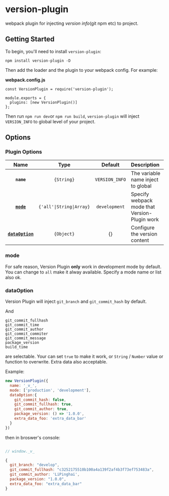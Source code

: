 # version-plugin

webpack plugin for injecting *version info*(git npm etc) to project.

## Getting Started

To begin, you'll need to install `version-plugin`:

```
npm install version-plugin -D
```

Then add the loader and the plugin to your webpack config. For example:

**webpack.config.js**
```
const VersionPlugin = require('version-plugin');

module.exports = {
  plugins: [new VersionPlugin()]
};
```

Then run `npm run dev`or `npm run build`, `version-plugin` will inject `VERSION_INFO` to global level of your project.

## Options

### Plugin Options

|              Name             |       Type      |                Default                |                       Description               |
| :---------------------------: | :-------------: | :-----------------------------------: | :---------------------------------------------- |
|        **`name`**             |    `{String}`   |             `VERSION_INFO`            | The variable name inject to global              |
|      **[`mode`](#mode)**      |`{'all'\|String\|Array}`|             `development`            | Specify webpack mode that Version-Plugin work  |
|**[`dataOption`](#dataOption)**|    `{Object}`   |                  {}                   | Configure the version content                   |


### mode

For safe reason, Version Plugin **only** work in development mode by default. You can change to `all` make it alway available. Specify a mode name or list also ok.

### dataOption

Version Plugin will inject `git_branch` and `git_commit_hash` by default. 

And 
```
git_commit_fullhash
git_commit_time
git_commit_author
git_commit_commiter
git_commit_message
package_version
build_time
```
are selectable. Your can set `true` to make it work, or `String` / `Number` value or function to overwrite. Extra data also acceptable. 

Example:

```js
new VersionPlugin({
  name: '_v_',
  mode: ['production', 'development'],
  dataOption:{
    git_commit_hash: false,
    git_commit_fullhash: true,
    git_commit_author: true,
    package_version: () => '1.0.0',
    extra_data_foo: 'extra_data_bar'
  }
})
```

then in broswer's console:

```js

// window._v_

{
  git_branch: "develop",
  git_commit_fullhash: "c3252175510b100a4a139f2af4b3f73ef753483a",
  git_commit_author: 'LiPinghai',
  package_version: "1.0.0", 
  extra_data_foo: "extra_data_bar"
}
```